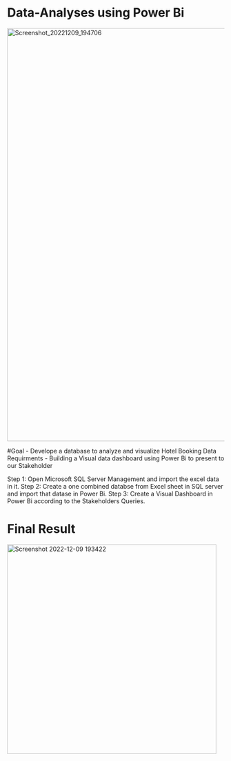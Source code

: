 # Data-Analyses using Power Bi
<img width="956" alt="Screenshot_20221209_194706" src="https://user-images.githubusercontent.com/26708403/206722285-ce70eba6-8798-4601-a470-ce5dac2ad817.png">

#Goal - Develope a database to analyze and visualize Hotel Booking Data
Requirments - Building a Visual data dashboard using Power Bi to present to our Stakeholder

Step 1: Open Microsoft SQL Server Management and import the excel data in it.
Step 2: Create a one combined databse from Excel sheet in SQL server and import that datase in Power Bi.
Step 3: Create a Visual Dashboard in Power Bi according to the Stakeholders Queries.

# Final Result
<img width="485" alt="Screenshot 2022-12-09 193422" src="https://user-images.githubusercontent.com/26708403/206719775-475fd5e7-81b9-4d0c-ad24-47b553153336.png">


